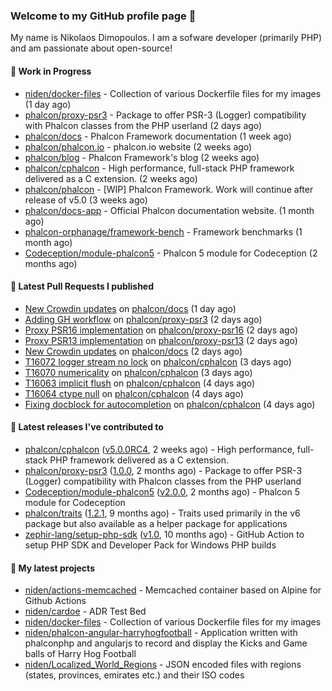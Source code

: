 ### Welcome to my GitHub profile page 👋

My name is Nikolaos Dimopoulos. I am a sofware developer (primarily PHP) and am passionate about open-source!

#### 👷 Work in Progress

- [niden/docker-files](https://github.com/niden/docker-files) - Collection of various Dockerfile files for my images (1 day ago)
- [phalcon/proxy-psr3](https://github.com/phalcon/proxy-psr3) - Package to offer PSR-3 (Logger) compatibility with Phalcon classes from the PHP userland (2 days ago)
- [phalcon/docs](https://github.com/phalcon/docs) - Phalcon Framework documentation (1 week ago)
- [phalcon/phalcon.io](https://github.com/phalcon/phalcon.io) - phalcon.io website (2 weeks ago)
- [phalcon/blog](https://github.com/phalcon/blog) - Phalcon Framework&#39;s blog (2 weeks ago)
- [phalcon/cphalcon](https://github.com/phalcon/cphalcon) - High performance, full-stack PHP framework delivered as a C extension. (2 weeks ago)
- [phalcon/phalcon](https://github.com/phalcon/phalcon) - [WIP] Phalcon Framework. Work will continue after release of v5.0 (3 weeks ago)
- [phalcon/docs-app](https://github.com/phalcon/docs-app) - Official Phalcon documentation website. (1 month ago)
- [phalcon-orphanage/framework-bench](https://github.com/phalcon-orphanage/framework-bench) - Framework benchmarks (1 month ago)
- [Codeception/module-phalcon5](https://github.com/Codeception/module-phalcon5) - Phalcon 5 module for Codeception (2 months ago)

#### 🔨 Latest Pull Requests I published

- [New Crowdin updates](https://github.com/phalcon/docs/pull/3073) on [phalcon/docs](https://github.com/phalcon/docs) (1 day ago)
- [Adding GH workflow](https://github.com/phalcon/proxy-psr3/pull/2) on [phalcon/proxy-psr3](https://github.com/phalcon/proxy-psr3) (2 days ago)
- [Proxy PSR16 implementation](https://github.com/phalcon/proxy-psr16/pull/1) on [phalcon/proxy-psr16](https://github.com/phalcon/proxy-psr16) (2 days ago)
- [Proxy PSR13 implementation](https://github.com/phalcon/proxy-psr13/pull/1) on [phalcon/proxy-psr13](https://github.com/phalcon/proxy-psr13) (2 days ago)
- [New Crowdin updates](https://github.com/phalcon/docs/pull/3072) on [phalcon/docs](https://github.com/phalcon/docs) (2 days ago)
- [T16072 logger stream no lock](https://github.com/phalcon/cphalcon/pull/16073) on [phalcon/cphalcon](https://github.com/phalcon/cphalcon) (3 days ago)
- [T16070 numericality](https://github.com/phalcon/cphalcon/pull/16071) on [phalcon/cphalcon](https://github.com/phalcon/cphalcon) (3 days ago)
- [T16063 implicit flush](https://github.com/phalcon/cphalcon/pull/16069) on [phalcon/cphalcon](https://github.com/phalcon/cphalcon) (4 days ago)
- [T16064 ctype null](https://github.com/phalcon/cphalcon/pull/16068) on [phalcon/cphalcon](https://github.com/phalcon/cphalcon) (4 days ago)
- [Fixing docblock for autocompletion](https://github.com/phalcon/cphalcon/pull/16067) on [phalcon/cphalcon](https://github.com/phalcon/cphalcon) (4 days ago)

#### 🔭 Latest releases I've contributed to

- [phalcon/cphalcon](https://github.com/phalcon/cphalcon) ([v5.0.0RC4](https://github.com/phalcon/cphalcon/releases/tag/v5.0.0RC4), 2 weeks ago) - High performance, full-stack PHP framework delivered as a C extension.
- [phalcon/proxy-psr3](https://github.com/phalcon/proxy-psr3) ([1.0.0](https://github.com/phalcon/proxy-psr3/releases/tag/1.0.0), 2 months ago) - Package to offer PSR-3 (Logger) compatibility with Phalcon classes from the PHP userland
- [Codeception/module-phalcon5](https://github.com/Codeception/module-phalcon5) ([v2.0.0](https://github.com/Codeception/module-phalcon5/releases/tag/v2.0.0), 2 months ago) - Phalcon 5 module for Codeception
- [phalcon/traits](https://github.com/phalcon/traits) ([1.2.1](https://github.com/phalcon/traits/releases/tag/1.2.1), 9 months ago) - Traits used primarily in the v6 package but also available as a helper package for applications
- [zephir-lang/setup-php-sdk](https://github.com/zephir-lang/setup-php-sdk) ([v1.0](https://github.com/zephir-lang/setup-php-sdk/releases/tag/v1.0), 10 months ago) - GitHub Action to setup PHP SDK and Developer Pack for Windows PHP builds

#### 🌱 My latest projects

- [niden/actions-memcached](https://github.com/niden/actions-memcached) - Memcached container based on Alpine for Github Actions
- [niden/cardoe](https://github.com/niden/cardoe) - ADR Test Bed
- [niden/docker-files](https://github.com/niden/docker-files) - Collection of various Dockerfile files for my images
- [niden/phalcon-angular-harryhogfootball](https://github.com/niden/phalcon-angular-harryhogfootball) - Application written with phalconphp and angularjs to record and display the Kicks and Game balls of Harry Hog Football
- [niden/Localized_World_Regions](https://github.com/niden/Localized_World_Regions) - JSON encoded files with regions (states, provinces, emirates etc.) and their ISO codes


